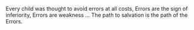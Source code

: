 Every child was thought to avoid errors at all costs, Errors are the sign of inferiority, Errors are weakness ... 
The path to salvation is the path of the Errors.